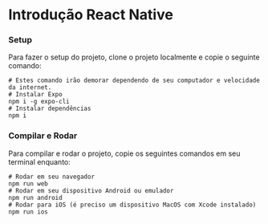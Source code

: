 # Introdução React Native

### Setup
Para fazer o setup do projeto, clone o projeto localmente e copie o seguinte comando:

```console
# Estes comando irão demorar dependendo de seu computador e velocidade da internet.
# Instalar Expo
npm i -g expo-cli
# Instalar dependências
npm i
```

### Compilar e Rodar
Para compilar e rodar o projeto, copie os seguintes comandos em seu terminal enquanto:

```console
# Rodar em seu navegador
npm run web
# Rodar em seu dispositivo Android ou emulador
npm run android
# Rodar para iOS (é preciso um dispositivo MacOS com Xcode instalado)
npm run ios
```
